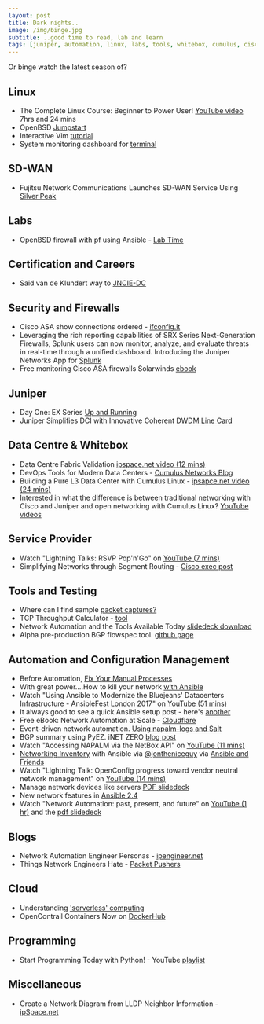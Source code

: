 ```yaml
---
layout: post
title: Dark nights..
image: /img/binge.jpg
subtitle: ..good time to read, lab and learn
tags: [juniper, automation, linux, labs, tools, whitebox, cumulus, cisco, sd-wan, certification, python, data centre]
---
```

Or binge watch the latest season of?

## Linux

* The Complete Linux Course: Beginner to Power User! [YouTube video](https://www.youtube.com/watch?v=wBp0Rb-ZJak&) 7hrs and 24 mins
* OpenBSD [Jumpstart](http://www.openbsdjumpstart.org/#/)
* Interactive Vim [tutorial](http://www.openvim.com/)
* System monitoring dashboard for [terminal](https://github.com/aksakalli/gtop)

## SD-WAN

* Fujitsu Network Communications Launches SD-WAN Service Using [Silver Peak](http://packetpushers.net/fujitsu-network-communications-launches-sd-wan-service-using-silver-peak/)

## Labs

* OpenBSD firewall with pf using Ansible - [Lab Time](https://www.lab-time.it/2017/10/13/openbsd-firewall-with-pf-using-ansible/)

## Certification and Careers

* Said van de Klundert way to [JNCIE-DC](https://www.inetzero.com/jncie-dc-26/?__prclt=24aRG0Ym) 

## Security and Firewalls

* Cisco ASA show connections ordered - [ifconfig.it](https://www.ifconfig.it/hugo/post/asaconn/)
* Leveraging the rich reporting capabilities of SRX Series Next-Generation Firewalls, Splunk users can now monitor, analyze, and evaluate threats in real-time through a unified dashboard. Introducing the Juniper Networks App for [Splunk](https://forums.juniper.net/t5/Security-Now/Introducing-the-Juniper-Networks-App-for-Splunk-Now-Available-in/ba-p/314448)
* Free monitoring Cisco ASA firewalls Solarwinds [ebook](http://go.solarwinds.com/monitoring_firewalls_ebook?CMP=LEC-BAD-GNS3-G3_WW_X_PP_VA_CQ_EN_CISASA_X-NCNPM-X_EBOOK_300X250-X)

## Juniper

* Day One: EX Series [Up and Running](https://www.juniper.net/us/en/training/jnbooks/day-one/fabric-switching-tech-series/ex-series-up-running/?)
* Juniper Simplifies DCI with Innovative Coherent [DWDM Line Card](https://forums.juniper.net/t5/Packet-Optical-Technologies/Juniper-Simplifies-DCI-with-Innovative-Coherent-DWDM-Line-Card/ba-p/312907?)

## Data Centre & Whitebox

* Data Centre Fabric Validation [ipspace.net video (12 mins)](http://content.ipspace.net/get/3.3%20-%20Validation.mp4)
* DevOps Tools for Modern Data Centers - [Cumulus Networks Blog](https://cumulusnetworks.com/blog/devops-tools-for-modern-data-centers/)
* Building a Pure L3 Data Center with Cumulus Linux - [ipsapce.net video (24 mins)](http://content.ipspace.net/get/7.25%20-%20Building%20Pure%20L3%20Data%20Center%20with%20Cumulus%20Linux.mp4)
* Interested in what the difference is between traditional networking with Cisco and Juniper and open networking with Cumulus Linux? [YouTube videos](https://www.youtube.com/channel/UCsOdXBHhZAs3KgEBL8mdewg)

## Service Provider

* Watch "Lightning Talks: RSVP Pop'n'Go" on [YouTube (7 mins)](https://youtu.be/SDF4h0TZP3A)
* Simplifying Networks through Segment Routing - [Cisco exec post](https://blogs.cisco.com/news/simplifying-networks-through-segment-routing?)

## Tools and Testing

* Where can I find sample [packet captures?](https://enterprise.cloudshark.org/blog/how-to-get-sample-captures/)
* TCP Throughput Calculator - [tool](https://www.switch.ch/network/tools/tcp_throughput/)
* Network Automation and the Tools Available Today [slidedeck download](https://github.com/that1guy15/sdxe-2017/blob/master/Ryan%20Booth%20SDXe%20-%20Network%20Automation.pptx)
* Alpha pre-production BGP flowspec tool. [github page](https://github.com/Pragma-Innovation/bgpflowspectool)

## Automation and Configuration Management

* Before Automation, [Fix Your Manual Processes](https://www.comparethecloud.net/articles/before-automation-fix-your-manual-processes/?)
* With great power....How to kill your network [with Ansible](https://networklore.com/ansible-template-caveat/)
* Watch "Using Ansible to Modernize the Bluejeans' Datacenters Infrastructure - AnsibleFest London 2017" on [YouTube (51 mins)](https://youtu.be/F156gpr32zo)
* It always good to see a quick Ansible setup post - here's [another](https://www.cyberciti.biz/faq/how-to-install-and-configure-latest-version-of-ansible-on-ubuntu-linux/)
* Free eBook: Network Automation at Scale - [Cloudflare](https://www.cloudflare.com/network-automation-at-scale-ebook/?)
* Event-driven network automation. [Using napalm-logs and Salt](https://mirceaulinic.net/2017-10-19-event-driven-network-automation/)
* BGP summary using PyEZ. iNET ZERO [blog post](https://www.inetzero.com/pyez/?__prclt=PyXipzUu)
* Watch "Accessing NAPALM via the NetBox API" on [YouTube (11 mins)](https://youtu.be/ha2kNRiO_Ng)
* [Networking Inventory](https://github.com/network-automation/ansible_inventory_report) with Ansible via [@jontheniceguy](https://twitter.com/JonTheNiceGuy) via [Ansible and Friends](https://hvops.com/news/ansible/)
* Watch "Lightning Talk: OpenConfig progress toward vendor neutral network management" on [YouTube (14 mins)](https://youtu.be/10rSUbeMmT4)
* Manage network devices like servers [PDF slidedeck](https://pc.nanog.org/static/published/meetings/NANOG71/1534/20171004_Ulinic_Lightning_Talk_Managing_v1.pdf)
* New network features in [Ansible 2.4](https://www.ansible.com/blog/networking-features-in-ansible-2-4?)
* Watch "Network Automation: past, present, and future" on [YouTube (1 hr)](https://youtu.be/aQFbSovedIE) and the [pdf slidedeck](https://pc.nanog.org/static/published/meetings/NANOG71/1441/20171002_Ulinic_Network_Automation_Past__v1.pdf)

## Blogs

* Network Automation Engineer Personas - [ipengineer.net](http://ipengineer.net/network-automation-engineer-personas/)
* Things Network Engineers Hate - [Packet Pushers](http://packetpushers.net/things-network-engineers-hate/)

## Cloud

* Understanding ['serverless' computing](https://www.thectoadvisor.com/blog/2017/10/24/understanding-serverless-computing?)
* OpenContrail Containers Now on [DockerHub](http://www.opencontrail.org/opencontrail-containers-now-on-dockerhub/)

## Programming

* Start Programming Today with Python! - YouTube [playlist](http://www.youtube.com/playlist?list=PLYmlEoSHldN46dpxzEgcG83VxcEr_L9zq)

## Miscellaneous

* Create a Network Diagram from LLDP Neighbor Information - [ipSpace.net](http://blog.ipspace.net/2017/10/create-network-diagram-from-lldp.html?m=1)
